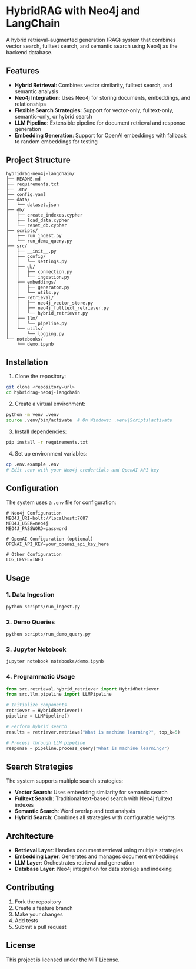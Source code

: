 # HybridRAG with Neo4j and LangChain

A hybrid retrieval-augmented generation (RAG) system that combines vector search, fulltext search, and semantic search using Neo4j as the backend database.

## Features

- **Hybrid Retrieval**: Combines vector similarity, fulltext search, and semantic analysis
- **Neo4j Integration**: Uses Neo4j for storing documents, embeddings, and relationships
- **Flexible Search Strategies**: Support for vector-only, fulltext-only, semantic-only, or hybrid search
- **LLM Pipeline**: Extensible pipeline for document retrieval and response generation
- **Embedding Generation**: Support for OpenAI embeddings with fallback to random embeddings for testing

## Project Structure

```
hybridrag-neo4j-langchain/
├── README.md
├── requirements.txt
├── .env
├── config.yaml
├── data/
│   └── dataset.json
├── db/
│   ├── create_indexes.cypher
│   ├── load_data.cypher
│   └── reset_db.cypher
├── scripts/
│   ├── run_ingest.py
│   └── run_demo_query.py
├── src/
│   ├── __init__.py
│   ├── config/
│   │   └── settings.py
│   ├── db/
│   │   ├── connection.py
│   │   └── ingestion.py
│   ├── embeddings/
│   │   ├── generator.py
│   │   └── utils.py
│   ├── retrieval/
│   │   ├── neo4j_vector_store.py
│   │   ├── neo4j_fulltext_retriever.py
│   │   └── hybrid_retriever.py
│   ├── llm/
│   │   └── pipeline.py
│   └── utils/
│       └── logging.py
└── notebooks/
    └── demo.ipynb
```

## Installation

1. Clone the repository:
```bash
git clone <repository-url>
cd hybridrag-neo4j-langchain
```

2. Create a virtual environment:
```bash
python -m venv .venv
source .venv/bin/activate  # On Windows: .venv\Scripts\activate
```

3. Install dependencies:
```bash
pip install -r requirements.txt
```

4. Set up environment variables:
```bash
cp .env.example .env
# Edit .env with your Neo4j credentials and OpenAI API key
```

## Configuration

The system uses a `.env` file for configuration:

```env
# Neo4j Configuration
NEO4J_URI=bolt://localhost:7687
NEO4J_USER=neo4j
NEO4J_PASSWORD=password

# OpenAI Configuration (optional)
OPENAI_API_KEY=your_openai_api_key_here

# Other Configuration
LOG_LEVEL=INFO
```

## Usage

### 1. Data Ingestion

```bash
python scripts/run_ingest.py
```

### 2. Demo Queries

```bash
python scripts/run_demo_query.py
```

### 3. Jupyter Notebook

```bash
jupyter notebook notebooks/demo.ipynb
```

### 4. Programmatic Usage

```python
from src.retrieval.hybrid_retriever import HybridRetriever
from src.llm.pipeline import LLMPipeline

# Initialize components
retriever = HybridRetriever()
pipeline = LLMPipeline()

# Perform hybrid search
results = retriever.retrieve("What is machine learning?", top_k=5)

# Process through LLM pipeline
response = pipeline.process_query("What is machine learning?")
```

## Search Strategies

The system supports multiple search strategies:

- **Vector Search**: Uses embedding similarity for semantic search
- **Fulltext Search**: Traditional text-based search with Neo4j fulltext indexes
- **Semantic Search**: Word overlap and text analysis
- **Hybrid Search**: Combines all strategies with configurable weights

## Architecture

- **Retrieval Layer**: Handles document retrieval using multiple strategies
- **Embedding Layer**: Generates and manages document embeddings
- **LLM Layer**: Orchestrates retrieval and generation
- **Database Layer**: Neo4j integration for data storage and indexing

## Contributing

1. Fork the repository
2. Create a feature branch
3. Make your changes
4. Add tests
5. Submit a pull request

## License

This project is licensed under the MIT License.